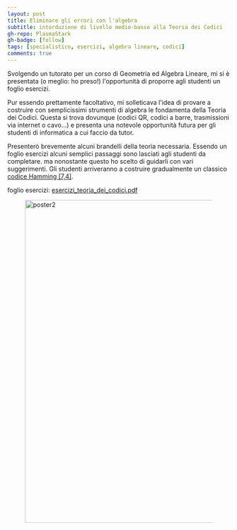 ```yaml
---
layout: post
title: Eliminare gli errori con l'algebra
subtitle: intorduzione di livello medio-basso alla Teoria dei Codici
gh-repo: PlasmaStark
gh-badge: [follow]
tags: [specialistico, esercizi, algebra lineare, codici]
comments: true
---
```



Svolgendo un tutorato per un corso di Geometria ed Algebra Lineare, mi si è presentata (o meglio: ho preso!) l'opportunità di proporre agli studenti un foglio esercizi. 

Pur essendo prettamente facoltativo, mi solleticava l'idea di provare a costruire con semplicissimi strumenti di algebra le fondamenta della Teoria dei Codici. Questa si trova dovunque (codici QR, codici a barre, trasmissioni via internet o cavo...) e presenta una notevole opportunità futura per gli studenti di informatica a cui faccio da tutor.

Presenterò brevemente alcuni brandelli della teoria necessaria. Essendo un foglio esercizi alcuni semplici passaggi sono lasciati agli studenti da completare. ma nonostante questo ho scelto di guidarli con vari suggerimenti. Gli studenti arriveranno a costruire gradualmente un classico [codice Hamming [7,4]](https://it.wikipedia.org/wiki/Codice_Hamming(7,4)).

foglio esercizi: [esercizi_teoria_dei_codici.pdf](https://github.com/PlasmaStark/plasmastark.github.io/files/10087480/esercizi_teoria_dei_codici.pdf)

<figure>
  <img src="https://user-images.githubusercontent.com/64229723/203869118-8c844beb-1d3f-41ef-b988-b46d4da64b5a.jpg" alt="poster2" class="center" width="729"/>
</figure>


